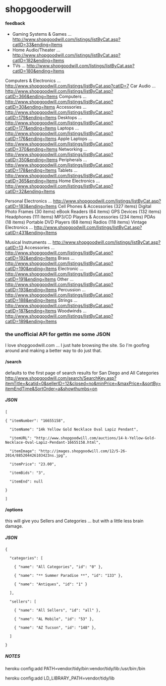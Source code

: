 # shopgooderwill

#### feedback

- Gaming Systems & Games ... http://www.shopgoodwill.com/listings/listByCat.asp?catID=33&ending=Items
- Home Audio/Theater ... http://www.shopgoodwill.com/listings/listByCat.asp?catID=182&ending=Items
- TVs ... http://www.shopgoodwill.com/listings/listByCat.asp?catID=180&ending=Items

Computers & Electronics ... http://www.shopgoodwill.com/listings/listByCat.asp?catID=7
  Car Audio ... http://www.shopgoodwill.com/listings/listByCat.asp?catID=366&ending=Items
  Computers ... http://www.shopgoodwill.com/listings/listByCat.asp?catID=30&ending=Items
    Accessories ... http://www.shopgoodwill.com/listings/listByCat.asp?catID=179&ending=Items
    Desktops ... http://www.shopgoodwill.com/listings/listByCat.asp?catID=177&ending=Items
    Laptops ... http://www.shopgoodwill.com/listings/listByCat.asp?catID=176&ending=Items
      Apple Laptops ... http://www.shopgoodwill.com/listings/listByCat.asp?catID=370&ending=Items
    Networking ... http://www.shopgoodwill.com/listings/listByCat.asp?catID=350&ending=Items
    Peripherals ... http://www.shopgoodwill.com/listings/listByCat.asp?catID=178&ending=Items
    Tablets ... http://www.shopgoodwill.com/listings/listByCat.asp?catID=365&ending=Items
  Home Electronics ... http://www.shopgoodwill.com/listings/listByCat.asp?catID=32&ending=Items
  
  Personal Electronics ... http://www.shopgoodwill.com/listings/listByCat.asp?catID=183&ending=Items
    Cell Phones & Accessories (327 items)
    Digital Photo Frames (30 items)
    eBook Readers (64 items)
    GPS Devices (132 items)
    Headphones (111 items)
    MP3/CD Players & Accessories (234 items)
    PDAs (18 items)
    Portable DVD Players (68 items)
    Radios (118 items)
  Vintage Electronics ... http://www.shopgoodwill.com/listings/listByCat.asp?catID=431&ending=Items

Musical Instruments ... http://www.shopgoodwill.com/listings/listByCat.asp?catID=13
  Accessories ... http://www.shopgoodwill.com/listings/listByCat.asp?catID=192&ending=Items
  Brass ... http://www.shopgoodwill.com/listings/listByCat.asp?catID=190&ending=Items
  Electronic ... http://www.shopgoodwill.com/listings/listByCat.asp?catID=191&ending=Items
  Other ... http://www.shopgoodwill.com/listings/listByCat.asp?catID=193&ending=Items
  Percussion ... http://www.shopgoodwill.com/listings/listByCat.asp?catID=188&ending=Items
  Strings ... http://www.shopgoodwill.com/listings/listByCat.asp?catID=187&ending=Items
  Woodwinds ... http://www.shopgoodwill.com/listings/listByCat.asp?catID=189&ending=Items

### the unofficial API for gettin me some JSON

I love shopgoodwill.com ... I just hate browsing the site. So I'm goofing around and making a better way to do just that.

#### /search

defaults to the first page of search results for San Diego and All Categories
http://www.shopgoodwill.com/search/SearchKey.asp?itemTitle=&catid=0&sellerID=12&closed=no&minPrice=&maxPrice=&sortBy=itemEndTime&SortOrder=a&showthumbs=on

##### JSON

    [
    
    { "itemNumber": "16655158",
    
      "itemName": "14k Yellow Gold Necklace Oval Lapiz Pendant",
    
      "itemURL": "http://www.shopgoodwill.com/auctions/14-k-Yellow-Gold-Necklace-Oval-Lapiz-Pendant-16655158.html",
    
      "itemImage": "http://images.shopgoodwill.com/12/5-26-2014/885204426103423ns.jpg",
    
      "itemPrice": "23.00",
    
      "itemBids": "3",
    
      "itemEnd": null
    
    }
    
    ]

#### /options

this will give you Sellers and Categories ... but with a little less brain damage.

##### JSON

    {
    
      "categories": [
    
        { "name": "All Categories", "id": "0" },
    
        { "name": "** Summer Paradise **", "id": "133" },
    
        { "name": "Antiques", "id": "1" }
    
      ],
    
      "sellers": [
    
        { "name": "All Sellers", "id": "all" },
    
        { "name": "AL Mobile", "id": "53" },
    
        { "name": "AZ Tucson", "id": "148" },
    
      ]
    
    }

##### NOTES

heroku config:add PATH=vendor/tidy/bin:vendor/tidy/lib:/usr/bin:/bin

heroku config:add LD_LIBRARY_PATH=vendor/tidy/lib